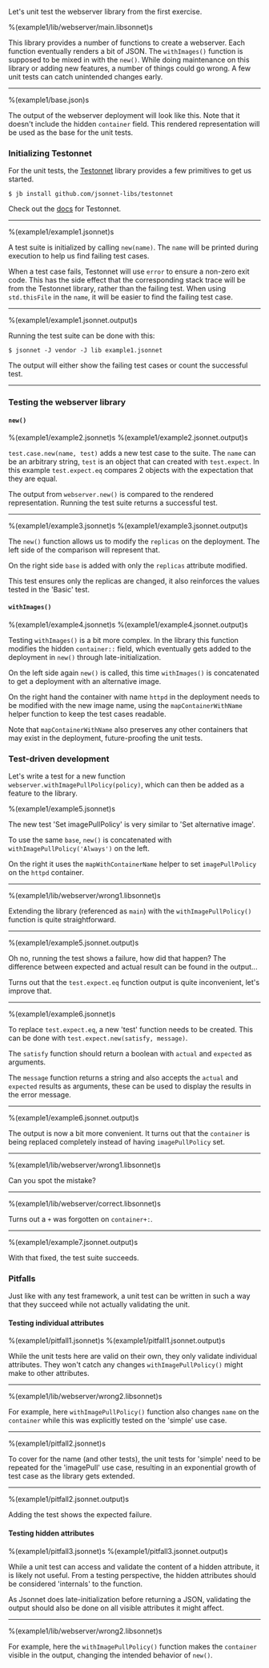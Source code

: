Let's unit test the webserver library from the first exercise.

%(example1/lib/webserver/main.libsonnet)s

This library provides a number of functions to create a webserver. Each function
eventually renders a bit of JSON. The `withImages()` function is supposed to be mixed in
with the `new()`. While doing maintenance on this library or adding new features,
a number of things could go wrong. A few unit tests can catch unintended changes early.

---

%(example1/base.json)s

The output of the webserver deployment will look like this. Note that it doesn't include
the hidden `container` field. This rendered representation will be used as the base for
the unit tests.

### Initializing Testonnet

For the unit tests, the [Testonnet](https://github.com/jsonnet-libs/testonnet) library
provides a few primitives to get us started.

`$ jb install github.com/jsonnet-libs/testonnet`

Check out the [docs](https://github.com/jsonnet-libs/testonnet/blob/master/docs/README.md) for Testonnet.

---

%(example1/example1.jsonnet)s

A test suite is initialized by calling `new(name)`. The `name` will be printed during
execution to help us find failing test cases.

When a test case fails, Testonnet will use `error` to ensure a non-zero exit code. This
has the side effect that the corresponding stack trace will be from the Testonnet
library, rather than the failing test. When using `std.thisFile` in the `name`, it will
be easier to find the failing test case.

---

%(example1/example1.jsonnet.output)s

Running the test suite can be done with this:

`$ jsonnet -J vendor -J lib example1.jsonnet`

The output will either show the failing test cases or count the successful test.

---

### Testing the webserver library

#### `new()`

%(example1/example2.jsonnet)s
%(example1/example2.jsonnet.output)s

`test.case.new(name, test)` adds a new test case to the suite. The `name` can be an
arbitrary string, `test` is an object that can created with `test.expect`. In this
example `test.expect.eq` compares 2 objects with the expectation that they are equal.

The output from `webserver.new()` is compared to the rendered representation. Running the
test suite returns a successful test.

---

%(example1/example3.jsonnet)s
%(example1/example3.jsonnet.output)s

The `new()` function allows us to modify the `replicas` on the deployment. The left side
of the comparison will represent that.

On the right side `base` is added with only the `replicas` attribute modified.

This test ensures only the replicas are changed, it also reinforces the values tested in
the 'Basic' test.

#### `withImages()`

%(example1/example4.jsonnet)s
%(example1/example4.jsonnet.output)s

Testing `withImages()` is a bit more complex. In the library this function modifies the
hidden `container::` field, which eventually gets added to the deployment in `new()`
through late-initialization.

On the left side again `new()` is called, this time `withImages()` is concatenated to get
a deployment with an alternative image.

On the right hand the container with name `httpd` in the deployment needs to be modified
with the new image name, using the `mapContainerWithName` helper function to keep the
test cases readable.

Note that `mapContainerWithName` also preserves any other containers that may exist in
the deployment, future-proofing the unit tests.

### Test-driven development

Let's write a test for a new function `webserver.withImagePullPolicy(policy)`, which can
then be added as a feature to the library.

%(example1/example5.jsonnet)s

The new test 'Set imagePullPolicy' is very similar to 'Set alternative image'.

To use the same `base`, `new()` is concatenated with
`withImagePullPolicy('Always')` on the left.

On the right it uses the `mapWithContainerName` helper to set `imagePullPolicy` on the
`httpd` container.

---

%(example1/lib/webserver/wrong1.libsonnet)s

Extending the library (referenced as `main`) with the `withImagePullPolicy()` function is
quite straightforward.

---

%(example1/example5.jsonnet.output)s

Oh no, running the test shows a failure, how did that happen? The difference between
expected and actual result can be found in the output...

Turns out that the `test.expect.eq` function output is quite inconvenient, let's improve
that.

---

%(example1/example6.jsonnet)s

To replace `test.expect.eq`, a new 'test' function needs to be created. This can be done
with `test.expect.new(satisfy, message)`.

The `satisfy` function should return a boolean with `actual` and `expected` as arguments.

The `message` function returns a string and also accepts the `actual` and `expected`
results as arguments, these can be used to display the results in the error message.

---

%(example1/example6.jsonnet.output)s

The output is now a bit more convenient. It turns out that the `container` is being
replaced completely instead of having `imagePullPolicy` set.

---

%(example1/lib/webserver/wrong1.libsonnet)s

Can you spot the mistake?

---

%(example1/lib/webserver/correct.libsonnet)s

Turns out a `+` was forgotten on `container+:`.

---

%(example1/example7.jsonnet.output)s

With that fixed, the test suite succeeds.

### Pitfalls

Just like with any test framework, a unit test can be written in such a way that they
succeed while not actually validating the unit.

#### Testing individual attributes

%(example1/pitfall1.jsonnet)s
%(example1/pitfall1.jsonnet.output)s

While the unit tests here are valid on their own, they only validate individual
attributes. They won't catch any changes `withImagePullPolicy()` might make to other
attributes.

---

%(example1/lib/webserver/wrong2.libsonnet)s

For example, here `withImagePullPolicy()` function also changes `name` on the
`container` while this was explicitly tested on the 'simple' use case.

---

%(example1/pitfall2.jsonnet)s

To cover for the name (and other tests), the unit tests for 'simple' need to be repeated
for the 'imagePull' use case, resulting in an exponential growth of test case as the
library gets extended.

---

%(example1/pitfall2.jsonnet.output)s

Adding the test shows the expected failure.

#### Testing hidden attributes

%(example1/pitfall3.jsonnet)s
%(example1/pitfall3.jsonnet.output)s

While a unit test can access and validate the content of a hidden attribute, it is likely
not useful. From a testing perspective, the hidden attributes should be considered
'internals' to the function.

As Jsonnet does late-initialization before returning a JSON, validating the output should
also be done on all visible attributes it might affect.

---

%(example1/lib/webserver/wrong2.libsonnet)s

For example, here the `withImagePullPolicy()` function makes the `container` visible in
the output, changing the intended behavior of `new()`.
